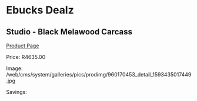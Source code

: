 
# Ebucks Dealz
## Studio - Black Melawood Carcass
[Product Page](https://www.ebucks.com/web/shop/productSelected.do?prodId=960170453&catId=1130195724)

Price: R4635.00

Image: /web/cms/system/galleries/pics/prodimg/960170453_detail_1593435017449.jpg

Savings: 


	